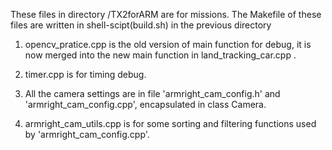 These files in directory /TX2forARM are for missions.
The Makefile of these files are written in shell-scipt(build.sh) in the previous directory


1. opencv_pratice.cpp is the old version of main function for debug, it is now merged into the new main function in land_tracking_car.cpp .

2. timer.cpp is for timing debug.


3. All the camera settings are in file 'armright_cam_config.h' and 'armright_cam_config.cpp', encapsulated in class Camera.

4. armright_cam_utils.cpp is for some sorting and filtering functions used by 'armright_cam_config.cpp'.


